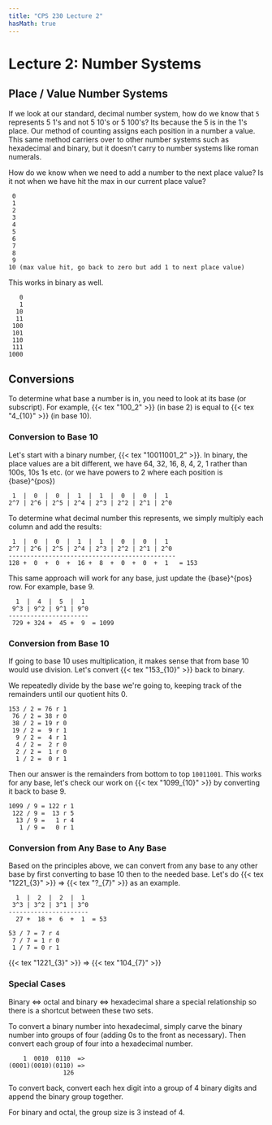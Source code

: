 ```yaml
---
title: "CPS 230 Lecture 2"
hasMath: true
---
```


# Lecture 2: Number Systems

## Place / Value Number Systems

If we look at our standard, decimal number system, how do we know that `5` represents 5 1's and not 5 10's or 5 100's?  Its because the 5 is in the 1's place.  Our method of counting assigns each position in a number a value.  This same method carriers over to other number systems such as hexadecimal and binary, but it doesn't carry to number systems like roman numerals.

How do we know when we need to add a number to the next place value?  Is it not when we have hit the max in our current place value?

``` text
 0
 1
 2
 3
 4
 5
 6
 7
 8
 9
10 (max value hit, go back to zero but add 1 to next place value)
```

This works in binary as well.

``` text
   0
   1
  10
  11
 100
 101
 110
 111
1000
```

## Conversions

To determine what base a number is in, you need to look at its base (or subscript).  For example, {{< tex "100_2" >}} (in base 2) is equal to {{< tex "4_{10}" >}} (in base 10).

### Conversion to Base 10

Let's start with a binary number, {{< tex "10011001_2" >}}.  In binary, the place values are a bit different, we have 64, 32, 16, 8, 4, 2, 1 rather than 100s, 10s 1s etc. (or we have powers to 2 where each position is {base}^{pos})

``` text
 1  |  0  |  0  |  1  |  1  |  0  |  0  |  1
2^7 | 2^6 | 2^5 | 2^4 | 2^3 | 2^2 | 2^1 | 2^0 
```

To determine what decimal number this represents, we simply multiply each column and add the results:

``` text
 1  |  0  |  0  |  1  |  1  |  0  |  0  |  1
2^7 | 2^6 | 2^5 | 2^4 | 2^3 | 2^2 | 2^1 | 2^0 
----------------------------------------------
128 +  0  +  0  +  16 +  8  +  0  +  0  +  1   = 153
```

This same approach will work for any base, just update the {base}^{pos} row.  For example, base 9.

``` text
  1  |  4  |  5  |  1
 9^3 | 9^2 | 9^1 | 9^0 
----------------------
 729 + 324 +  45 +  9  = 1099
```

### Conversion from Base 10

If going to base 10 uses multiplication, it makes sense that from base 10 would use division.  Let's convert {{< tex "153_{10}" >}} back to binary.

We repeatedly divide by the base we're going to, keeping track of the remainders until our quotient hits 0.

``` text
153 / 2 = 76 r 1
 76 / 2 = 38 r 0
 38 / 2 = 19 r 0
 19 / 2 =  9 r 1
  9 / 2 =  4 r 1
  4 / 2 =  2 r 0
  2 / 2 =  1 r 0
  1 / 2 =  0 r 1
```

Then our answer is the remainders from bottom to top `10011001`.  This works for any base, let's check our work on {{< tex "1099_{10}" >}} by converting it back to base 9.

``` text
1099 / 9 = 122 r 1
 122 / 9 =  13 r 5
  13 / 9 =   1 r 4
   1 / 9 =   0 r 1
```

### Conversion from Any Base to Any Base

Based on the principles above, we can convert from any base to any other base by first converting to base 10 then to the needed base.  Let's do {{< tex "1221_{3}" >}} => {{< tex "?_{7}" >}} as an example.

``` text
  1  |  2  |  2  |  1
 3^3 | 3^2 | 3^1 | 3^0 
----------------------
  27 +  18 +  6  +  1  = 53
```

``` text
53 / 7 = 7 r 4
 7 / 7 = 1 r 0
 1 / 7 = 0 r 1
```

{{< tex "1221_{3}" >}} => {{< tex "104_{7}" >}}

### Special Cases

Binary <=> octal and binary <=> hexadecimal share a special relationship so there is a shortcut between these two sets.

To convert a binary number into hexadecimal, simply carve the binary number into groups of four (adding 0s to the front as necessary).  Then convert each group of four into a hexadecimal number.

``` text
    1  0010  0110  => 
(0001)(0010)(0110) =>
               126
```

To convert back, convert each hex digit into a group of 4 binary digits and append the binary group together.

For binary and octal, the group size is 3 instead of 4.